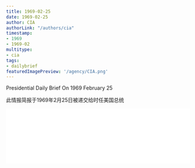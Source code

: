 ```yaml
---
title: 1969-02-25
date: 1969-02-25
author: CIA 
authorLink: "/authors/cia"
timestamp: 
- 1969
- 1969-02
multitype: 
- cia
tags: 
- dailybrief
featuredImagePreview: '/agency/CIA.png'
---
```



Presidential Daily Brief On 1969 February 25

此情报简报于1969年2月25日被递交给时任美国总统

<!--more-->





<div id="over" style="width:100%; overflow:hidden"> <iframe id="sFrame" name="sFrame" frameborder="no" border="0"  allowfullscreen marginwidth="0" scrolling="no" src = " /CIA/1969-02-25.html "  style = " position:absulute; width: 806px; top: 300;" > </iframe> </div>